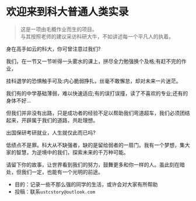 # 欢迎来到科大普通人类实录

>这是一项由毛概作业而生的项目。<br>与其按照老师的建议采访科研大牛，不如讲述每一个平凡人的执着。

身在高手如云的科大，你可曾注意过我们?

我们，在一节又一节听得一头雾水的课上，拼尽全力勉强换个及格;有赶不完的作业，

挂科退学的恐惧触手可及:内心脆弱挣扎，丝毫不敢懈怠，却对未来一片迷茫。

我们有的中学基础薄弱，难以快速适应;有的误打误撞，读了不喜欢的专业;还有的身体不好…

但我们并非没有出路，只是成功者的经验不足以帮助我们弯道超车，我们必须团结起来，开辟属于我们的道路，共赴理想。

出国保研考研就业，人生就仅此而已吗?

低绩点不是罪。科大从不缺强者，缺的是留给弱者的一扇门。我有一个梦想，集大家的智慧，为逆境中的我们，探索未来的千万种可能。

请留下你的故事，让世界看到我们的努力，鼓舞更多和你一样的人。虽此刻在暗处，但我们一定，也能有一个光明的前途。

- 目的：记录一些不那么强的同学的生活，或许会对大家有所帮助
- 投稿：联系`ustcstory@outlook.com`